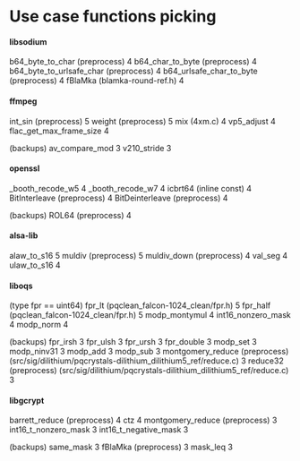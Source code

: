 # Use case functions picking

#### libsodium

b64_byte_to_char (preprocess) 4
b64_char_to_byte (preprocess) 4
b64_byte_to_urlsafe_char (preprocess) 4
b64_urlsafe_char_to_byte (preprocess) 4
fBlaMka (blamka-round-ref.h) 4

#### ffmpeg

int_sin (preprocess) 5
weight (preprocess) 5
mix (4xm.c) 4
vp5_adjust 4
flac_get_max_frame_size 4

(backups)
av_compare_mod 3 
v210_stride 3 


#### openssl
_booth_recode_w5 4
_booth_recode_w7 4
icbrt64 (inline const) 4
BitInterleave (preprocess) 4
BitDeinterleave (preprocess) 4

(backups)
ROL64 (preprocess) 4 

#### alsa-lib

alaw_to_s16 5
muldiv (preprocess) 5
muldiv_down (preprocess) 4
val_seg 4
ulaw_to_s16 4

#### liboqs
(type fpr == uint64)
fpr_lt (pqclean_falcon-1024_clean/fpr.h) 5
fpr_half (pqclean_falcon-1024_clean/fpr.h) 5
modp_montymul 4
int16_nonzero_mask 4
modp_norm 4

(backups)
fpr_irsh 3
fpr_ulsh 3
fpr_ursh 3
fpr_double 3
modp_set 3
modp_ninv31 3
modp_add 3
modp_sub 3
montgomery_reduce (preprocess) (src/sig/dilithium/pqcrystals-dilithium_dilithium5_ref/reduce.c) 3
reduce32 (preprocess) (src/sig/dilithium/pqcrystals-dilithium_dilithium5_ref/reduce.c) 3

#### libgcrypt

barrett_reduce (preprocess) 4
ctz 4
montgomery_reduce (preprocess) 3
int16_t_nonzero_mask 3
int16_t_negative_mask 3

(backups)
same_mask 3
fBlaMka (preprocess) 3 
mask_leq 3

